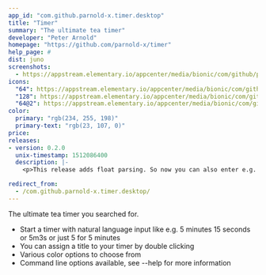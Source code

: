 ```yaml
---
app_id: "com.github.parnold-x.timer.desktop"
title: "Timer"
summary: "The ultimate tea timer"
developer: "Peter Arnold"
homepage: "https://github.com/parnold-x/timer"
help_page: #
dist: juno
screenshots:
  - https://appstream.elementary.io/appcenter/media/bionic/com/github/parnold-x.timer/4928CE6C3856006A35A3F66DDB0CAFB5/screenshots/image-1_orig.png
icons:
  "64": https://appstream.elementary.io/appcenter/media/bionic/com/github/parnold-x.timer/4928CE6C3856006A35A3F66DDB0CAFB5/icons/64x64/com.github.parnold-x.timer_com.github.parnold-x.timer.png
  "128": https://appstream.elementary.io/appcenter/media/bionic/com/github/parnold-x.timer/4928CE6C3856006A35A3F66DDB0CAFB5/icons/128x128/com.github.parnold-x.timer_com.github.parnold-x.timer.png
  "64@2": https://appstream.elementary.io/appcenter/media/bionic/com/github/parnold-x.timer/4928CE6C3856006A35A3F66DDB0CAFB5/icons/64x64@2/com.github.parnold-x.timer_com.github.parnold-x.timer.png
color:
  primary: "rgb(234, 255, 198)"
  primary-text: "rgb(23, 107, 0)"
price: 
releases:
- version: 0.2.0
  unix-timestamp: 1512086400
  description: |-
    <p>This release adds float parsing. So now you can also enter e.g. 3.5 for 3 minutes and 30 seconds</p>

redirect_from:
  - /com.github.parnold-x.timer.desktop/
---
```

<p>The ultimate tea timer you searched for.</p>
<ul>
  <li>Start a timer with natural language input like e.g. 5 minutes 15 seconds or 5m3s or just 5 for 5 minutes</li>
  <li>You can assign a title to your timer by double clicking</li>
  <li>Various color options to choose from</li>
  <li>Command line options available, see --help for more information</li>
</ul>
